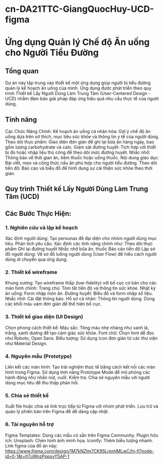 # cn-DA21TTC-GiangQuocHuy-UCD-figma
# Ứng dụng Quản lý Chế độ Ăn uống cho Người Tiểu Đường
## Tổng quan
Dự án này tập trung vào thiết kế một ứng dụng giúp người bị tiểu đường quản lý kế hoạch ăn uống của mình. Ứng dụng được phát triển theo quy trình Thiết kế Lấy Người Dùng Làm Trung Tâm (User-Centered Design - UCD) nhằm đảm bảo giải pháp đáp ứng hiệu quả nhu cầu thực tế của người dùng.
## Tính năng
Các Chức Năng Chính:
Kế hoạch ăn uống cá nhân hóa: Gợi ý chế độ ăn uống dựa trên sở thích, mục tiêu sức khỏe và thông tin y tế của người dùng.
Theo dõi thực phẩm: Giao diện đơn giản để ghi lại bữa ăn hàng ngày, bao gồm lượng carbohydrate và calo.
Giám sát đường huyết: Tích hợp với thiết bị đo hoặc nhập liệu thủ công để theo dõi mức đường huyết.
Nhắc nhở: Thông báo về thời gian ăn, tiêm thuốc hoặc uống thuốc.
Nội dung giáo dục: Bài viết, mẹo và công thức nấu ăn phù hợp cho người tiểu đường.
Theo dõi tiến độ: Báo cáo và biểu đồ để hình dung sự cải thiện sức khỏe theo thời gian.
## Quy trình Thiết kế Lấy Người Dùng Làm Trung Tâm (UCD)
## Các Bước Thực Hiện:
### 1. Nghiên cứu và lập kế hoạch
Xác định người dùng: Tạo personas để đại diện cho nhóm người dùng mục tiêu.
Phân tích yêu cầu: Xác định các tính năng chính như:
Theo dõi thực phẩm
Ghi lại đường huyết
Nhắc nhở bữa ăn, thuốc
Báo cáo tiến độ
Lập sơ đồ người dùng: Vẽ sơ đồ luồng người dùng (User Flow) để hiểu cách người dùng di chuyển qua ứng dụng.
### 2. Thiết kế wireframe
Khung xương:
Tạo wireframe thấp (low-fidelity) với bố cục cơ bản cho các màn hình chính:
Trang chủ: Tóm tắt tiến độ và thông tin sức khỏe.
Nhật ký ăn uống: Form nhập món ăn.
Đường huyết: Biểu đồ và form nhập số liệu.
Nhắc nhở: Cài đặt thông báo.
Hồ sơ cá nhân: Thông tin người dùng.
Dùng các khối màu xám đơn giản để thể hiện bố cục.
### 3. Thiết kế giao diện (UI Design)
Chọn phong cách thiết kế:
Màu sắc: Tông màu nhẹ nhàng như xanh lá, trắng, xanh dương để tạo cảm giác sức khỏe.
Font chữ: Chọn font dễ đọc như Roboto, Open Sans.
Biểu tượng: Sử dụng icon đơn giản từ các thư viện như Material Design.
### 4. Nguyên mẫu (Prototype)
Liên kết các màn hình:
Tạo trải nghiệm thực tế bằng cách kết nối các màn hình trong Figma.
Sử dụng tính năng Prototype Mode để mô phỏng các hành động như nhấn nút, vuốt.
Kiểm tra:
Chia sẻ nguyên mẫu với người dùng mục tiêu để thu thập phản hồi.
### 5. Chia sẻ thiết kế
Xuất file hoặc chia sẻ link trực tiếp từ Figma với nhóm phát triển.
Lưu trữ và quản lý phiên bản trên Figma để dễ dàng cập nhật.
### 6. Tài nguyên hỗ trợ
Figma Templates: Dùng các mẫu có sẵn trên Figma Community.
Plugin hữu ích:
Unsplash: Chèn hình ảnh minh họa.
Iconify: Thêm biểu tượng nhanh.
Link figma của đồ án này: https://www.figma.com/design/1M7kNZIm7CK95LrpmlMLwC/hi-fi?node-id=0-1&t=lt7uWnzPppsvY5AP-1

